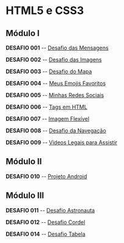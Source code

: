 # HTML5 e CSS3   
## Módulo I

**DESAFIO 001**
-- [Desafio das Mensagens](https://lele-sf.github.io/html-css-curso-em-video/desafios/d001/)

**DESAFIO 002**
-- [Desafio das Imagens](https://lele-sf.github.io/html-css-curso-em-video/desafios/d002/)

**DESAFIO 003**
-- [Desafio do Mapa](https://lele-sf.github.io/html-css-curso-em-video/desafios/d003/)

**DESAFIO 004**
-- [Meus Emojis Favoritos](https://lele-sf.github.io/html-css-curso-em-video/desafios/d004/)

**DESAFIO 005**
-- [ Minhas Redes Sociais](https://lele-sf.github.io/html-css-curso-em-video/desafios/d005/)

**DESAFIO 006**
-- [Tags em HTML](https://lele-sf.github.io/html-css-curso-em-video/desafios/d006/)

**DESAFIO 007**
-- [Imagem Flexível](https://lele-sf.github.io/html-css-curso-em-video/desafios/d007/)

**DESAFIO 008**
-- [Desafio da Navegação](https://lele-sf.github.io/html-css-curso-em-video/desafios/d008/)

**DESAFIO 009**
-- [Vídeos Legais para Assistir](https://lele-sf.github.io/html-css-curso-em-video/desafios/d009/)

## Módulo II

**DESAFIO 010**
-- [Projeto Android](https://lele-sf.github.io/html-css-curso-em-video/desafios/d010/)

## Módulo III

**DESAFIO 011**
-- [Desafio Astronauta](https://lele-sf.github.io/html-css-curso-em-video/desafios/d011/)

**DESAFIO 012**
-- [Desafio Cordel](https://lele-sf.github.io/html-css-curso-em-video/desafios/d012/)

**DESAFIO 014**
-- [Desafio Tabela](https://lele-sf.github.io/html-css-curso-em-video/desafios/d014/)
